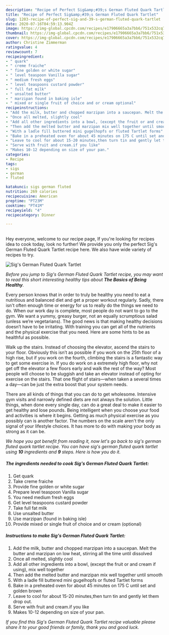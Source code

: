 ```yaml
---
description: "Recipe of Perfect Sig&amp;#39;s German Fluted Quark Tartlet"
title: "Recipe of Perfect Sig&amp;#39;s German Fluted Quark Tartlet"
slug: 1203-recipe-of-perfect-sig-and-39-s-german-fluted-quark-tartlet
date: 2020-07-16T04:59:13.904Z
image: https://img-global.cpcdn.com/recipes/e17906665a3a7bb6/751x532cq70/sigs-german-fluted-quark-tartlet-recipe-main-photo.jpg
thumbnail: https://img-global.cpcdn.com/recipes/e17906665a3a7bb6/751x532cq70/sigs-german-fluted-quark-tartlet-recipe-main-photo.jpg
cover: https://img-global.cpcdn.com/recipes/e17906665a3a7bb6/751x532cq70/sigs-german-fluted-quark-tartlet-recipe-main-photo.jpg
author: Christine Zimmerman
ratingvalue: 4
reviewcount: 7
recipeingredient:
- " quark"
- " creme fraiche"
- " fine golden or white sugar"
- " level teaspoon Vanilla sugar"
- " medium fresh eggs"
- " level teaspoons custard powder"
- " full fat milk"
- " unsalted butter"
- " marzipan found in baking isle"
- " mixed or single fruit of choice and or cream optional"
recipeinstructions:
- "Add the milk, butter and chopped marzipan into a saucepan. Melt the butter and marzipan on low heat, stirring all the time until dissolved"
- "Once all melted, slightly cool"
- "Add all other ingredients into a bowl, (except the fruit or and cream if using), mix well together"
- "Then add the melted butter and marzipan mix well together until smooth"
- "With a ladle fill buttered mini gugelhopfs or fluted Tartlet forms"
- "Bake in a preheated oven for about 45 minutes on 175 C until set and golden brown"
- "Leave to cool for about 15-20 minutes,then turn tin and gently let them drop out."
- "Serve with fruit and cream.if you like"
- "Makes 10-12 depending on size of your pan."
categories:
- Recipe
tags:
- sigs
- german
- fluted

katakunci: sigs german fluted 
nutrition: 269 calories
recipecuisine: American
preptime: "PT23M"
cooktime: "PT41M"
recipeyield: "4"
recipecategory: Dinner

---
```

<br>
Hey everyone, welcome to our recipe page, If you're looking for recipes idea to cook today, look no further! We provide you only the perfect Sig&#39;s German Fluted Quark Tartlet recipe here. We also have wide variety of recipes to try.
<br>


![Sig&#39;s German Fluted Quark Tartlet](https://img-global.cpcdn.com/recipes/e17906665a3a7bb6/751x532cq70/sigs-german-fluted-quark-tartlet-recipe-main-photo.jpg)

<i>Before you jump to Sig&#39;s German Fluted Quark Tartlet recipe, you may want to read this short interesting healthy tips about <strong>The Basics of Being Healthy</strong>.</i>

Every person knows that in order to truly be healthy you need to eat a nutritious and balanced diet and get a proper workout regularly. Sadly, there isn't often enough time or energy for us to really do the things we need to do. When our work day is complete, most people do not want to go to the gym. We want a yummy, greasy burger, not an equally scrumptious salad (unless we’re vegetarians). The good news is that making healthy decisions doesn’t have to be irritating. With training you can get all of the nutrients and the physical exercise that you need. Here are some hints to be as healthful as possible.

Walk up the stairs. Instead of choosing the elevator, ascend the stairs to your floor. Obviously this isn’t as possible if you work on the 25th floor of a high rise, but if you work on the fourth, climbing the stairs is a fantastic way to get some exercise in. If you do work on a extremely high floor, why not get off the elevator a few floors early and walk the rest of the way? Most people will choose to be sluggish and take an elevator instead of opting for exercise on the stairs. That one flight of stairs—when taken a several times a day—can be just the extra boost that your system needs. 

There are all kinds of things that you can do to get wholesome. Intensive gym visits and narrowly defined diets are not always the solution. Little things, when done every single day, can do a great deal to make it easier to get healthy and lose pounds. Being intelligent when you choose your food and activities is where it begins. Getting as much physical exercise as you possibly can is another factor. The numbers on the scale aren't the only signal of your lifestyle choices. It has more to do with making your body as strong as it can be. 


<i>We hope you got benefit from reading it, now let's go back to sig&#39;s german fluted quark tartlet recipe. You can have sig&#39;s german fluted quark tartlet using <strong>10</strong> ingredients and <strong>9</strong> steps. Here is how you do it.
</i>

##### The ingredients needed to cook Sig&#39;s German Fluted Quark Tartlet:

1. Get  quark
1. Take  creme fraiche
1. Provide  fine golden or white sugar
1. Prepare  level teaspoon Vanilla sugar
1. You need  medium fresh eggs
1. Get  level teaspoons custard powder
1. Take  full fat milk
1. Use  unsalted butter
1. Use  marzipan (found in baking isle)
1. Provide  mixed or single fruit of choice and or cream (optional)


##### Instructions to make Sig&#39;s German Fluted Quark Tartlet:

1. Add the milk, butter and chopped marzipan into a saucepan. Melt the butter and marzipan on low heat, stirring all the time until dissolved
1. Once all melted, slightly cool
1. Add all other ingredients into a bowl, (except the fruit or and cream if using), mix well together
1. Then add the melted butter and marzipan mix well together until smooth
1. With a ladle fill buttered mini gugelhopfs or fluted Tartlet forms
1. Bake in a preheated oven for about 45 minutes on 175 C until set and golden brown
1. Leave to cool for about 15-20 minutes,then turn tin and gently let them drop out.
1. Serve with fruit and cream.if you like
1. Makes 10-12 depending on size of your pan.


<i>If you find this Sig&#39;s German Fluted Quark Tartlet recipe valuable please share it to your good friends or family, thank you and good luck.</i>
